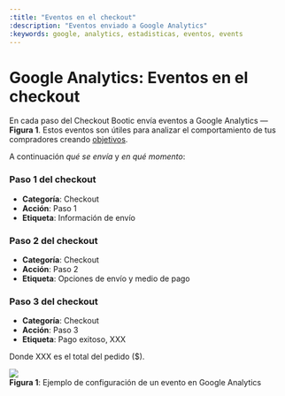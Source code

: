 ```yaml
---
:title: "Eventos en el checkout"
:description: "Eventos enviado a Google Analytics"
:keywords: google, analytics, estadisticas, eventos, events
---
```

# Google Analytics: Eventos en el checkout

En cada paso del Checkout Bootic envía eventos a Google Analytics — **Figura 1**. Estos eventos son útiles para analizar el
comportamiento de tus compradores creando [objetivos][1].

A continuación _qué se envía_ y _en qué momento_:

### Paso 1 del checkout

* **Categoría**: Checkout
* **Acción**: Paso 1
* **Etiqueta**: Información de envío

### Paso 2 del checkout

* **Categoría**: Checkout
* **Acción**: Paso 2
* **Etiqueta**: Opciones de envío y medio de pago

### Paso 3 del checkout

* **Categoría**: Checkout
* **Acción**: Paso 3
* **Etiqueta**: Pago exitoso, XXX

Donde XXX es el total del pedido ($).



<div class="captura">
  <div class="c-contenido">
    <img src="/img/configuracion/ga_eventos.png">
  </div>
  <div class="c-pie"><strong>Figura 1</strong>: Ejemplo de configuración de un evento en Google Analytics </div>
</div>


[1]: https://support.google.com/analytics/answer/1012040?hl=es "Qué es un objetivo en GA"

